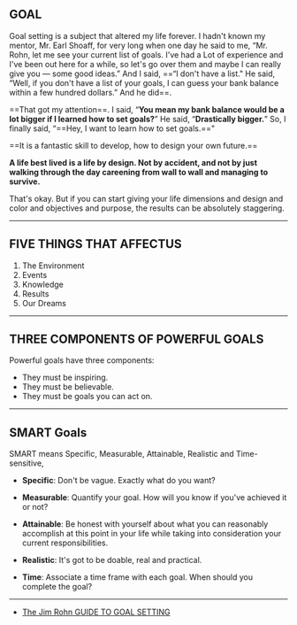 ## GOAL

Goal setting is a subject that altered my life forever. I hadn't known my mentor, Mr. Earl Shoaff, for very long when one day he said to me, “Mr. Rohn, let me see your current list of goals. I've had a Lot of experience and I've been out here for a while, so let's go over them and maybe I can really give you — some good ideas.” And I said, ==“I don't have a list." He said, “Well, if you don't have a list of your goals, I can guess your bank balance within a few hundred dollars.” And he did==.

==That got my attention==. I said, “**You mean my bank balance would be a lot bigger if I learned how to set goals?**” He said, “**Drastically bigger.**” So, I finally said, “==Hey, I want to learn how to set goals.=="

==It is a fantastic skill to develop, how to design your own future.==

**A life best lived is a life by design. Not by accident, and not by just walking through the day careening from wall to wall and managing to survive.**

That's okay. But if you can start giving your life dimensions and design and color and objectives and purpose, the results can be absolutely staggering.

---

## FIVE THINGS THAT AFFECTUS

1. The Environment
2. Events
3. Knowledge
4. Results
5. Our Dreams

---

## THREE COMPONENTS OF POWERFUL GOALS

Powerful goals have three components:

- They must be inspiring.
- They must be believable.
- They must be goals you can act on.

---

## SMART Goals

SMART means Specific, Measurable, Attainable, Realistic and Time-sensitive,

- **Specific**: Don't be vague. Exactly what do you want?

- **Measurable**: Quantify your goal. How will you know if you've achieved it or not?

- **Attainable**: Be honest with yourself about what you can reasonably accomplish at this point in your life while taking into consideration your current responsibilities.

- **Realistic**: It's got to be doable, real and practical.

- **Time**: Associate a time frame with each goal. When should you complete the goal?

---

- [The Jim Rohn GUIDE TO GOAL SETTING](#)
